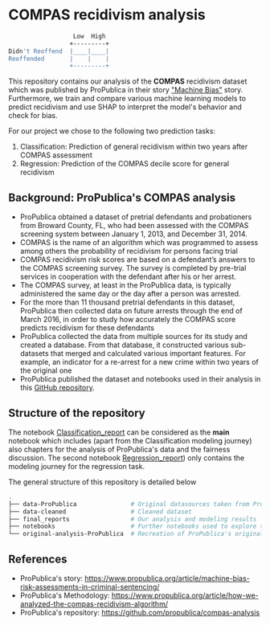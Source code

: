 # COMPAS recidivism analysis

```bash
                  Low  High
                 +---------+
Didn't Reoffend  |____|____|
Reoffended       |    |    |
                 +---------+
```

This repository contains our analysis of the **COMPAS** recidivism dataset which was published by ProPublica in their story ["Machine Bias"](https://www.propublica.org/article/machine-bias-risk-assessments-in-criminal-sentencing/) story. Furthermore, we train and compare various machine learning models to predict recidivism and use SHAP to interpret the model's behavior and check for bias.

For our project we chose to the following two prediction tasks:
1) Classification: Prediction of general recidivism within two years after COMPAS assessment
2) Regression: Prediction of the COMPAS decile score for general recidivism

## Background: ProPublica's COMPAS analysis

- ProPublica obtained a dataset of pretrial defendants and probationers from Broward County, FL, who had been assessed with the COMPAS screening system between January 1, 2013, and December 31, 2014.
- COMPAS is the name of an algorithm which was programmed to assess among others the probability of recidivism for persons facing trial
- COMPAS recidivism risk scores are based on a defendant’s answers to the COMPAS screening survey. The survey is completed by pre-trial services in cooperation with the defendant after his or her arrest.
- The COMPAS survey, at least in the ProPublica data, is typically administered the same day or the day after a person was arrested.
- For the more than 11 thousand pretrial defendants in this dataset, ProPublica then collected data on future arrests through the end of March 2016, in order to study how accurately the COMPAS score predicts recidivism for these defendants
- ProPublica collected the data from multiple sources for its study and created a database. From that database, it constructed various sub-datasets that merged and calculated various important features. For example, an indicator for a re-arrest for a new crime within two years of the original one
- ProPublica published the dataset and notebooks used in their analysis in this [GitHub repository](https://github.com/propublica/compas-analysis).

## Structure of the repository

The notebook [Classification_report](final_reports/Classification_Report_Final.ipynb) can be considered as the **main** notebook which includes (apart from the Classification modeling journey) also chapters for the analysis of ProPublica's data and the fairness discussion. The second notebook [Regression_report](final_reports/Regression_Report_Final.ipynb)) only contains the modeling journey for the regression task.

The general structure of this repository is detailed below
```bash
.
├── data-ProPublica               # Original datasources taken from ProPublica's repository
├── data-cleaned                  # Cleaned dataset
├── final_reports                 # Our analysis and modeling results
├── notebooks                     # Further notebooks used to explore the COMPAS dataset and create the analysis
└── original-analysis-ProPublica  # Recreation of ProPublica's original analysis in Python
```

## References
- ProPublica's story: https://www.propublica.org/article/machine-bias-risk-assessments-in-criminal-sentencing/
- ProPublica's Methodology: https://www.propublica.org/article/how-we-analyzed-the-compas-recidivism-algorithm/
- ProPublica's repository: https://github.com/propublica/compas-analysis

